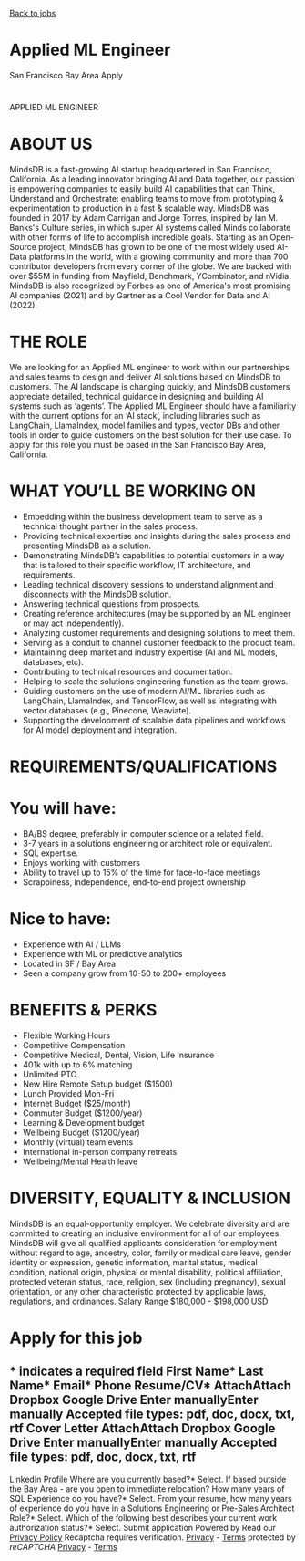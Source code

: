 [](https://mindsdb.com/careers)
[Back to jobs](https://job-boards.greenhouse.io/mindsdb)
# Applied ML Engineer
San Francisco Bay Area
Apply
# 
 
 
APPLIED ML ENGINEER
# ABOUT US
MindsDB is a fast-growing AI startup headquartered in San Francisco, California. As a leading innovator bringing AI and Data together, our passion is empowering companies to easily build AI capabilities that can Think, Understand and Orchestrate: enabling teams to move from prototyping & experimentation to production in a fast & scalable way.
MindsDB was founded in 2017 by Adam Carrigan and Jorge Torres, inspired by Ian M. Banks's Culture series, in which super AI systems called Minds collaborate with other forms of life to accomplish incredible goals. Starting as an Open-Source project, MindsDB has grown to be one of the most widely used AI-Data platforms in the world, with a growing community and more than 700 contributor developers from every corner of the globe.
We are backed with over $55M in funding from Mayfield, Benchmark, YCombinator, and nVidia. MindsDB is also recognized by Forbes as one of America's most promising AI companies (2021) and by Gartner as a Cool Vendor for Data and AI (2022).
# THE ROLE
We are looking for an Applied ML engineer to work within our partnerships and sales teams to design and deliver AI solutions based on MindsDB to customers. The AI landscape is changing quickly, and MindsDB customers appreciate detailed, technical guidance in designing and building AI systems such as ‘agents’. The Applied ML Engineer should have a familiarity with the current options for an ‘AI stack’, including libraries such as LangChain, LlamaIndex, model families and types, vector DBs and other tools in order to guide customers on the best solution for their use case.
To apply for this role you must be based in the San Francisco Bay Area, California.
# WHAT YOU’LL BE WORKING ON
* Embedding within the business development team to serve as a technical thought partner in the sales process.
* Providing technical expertise and insights during the sales process and presenting MindsDB as a solution.
* Demonstrating MindsDB’s capabilities to potential customers in a way that is tailored to their specific workflow, IT architecture, and requirements.
* Leading technical discovery sessions to understand alignment and disconnects with the MindsDB solution.
* Answering technical questions from prospects.
* Creating reference architectures (may be supported by an ML engineer or may act independently).
* Analyzing customer requirements and designing solutions to meet them.
* Serving as a conduit to channel customer feedback to the product team.
* Maintaining deep market and industry expertise (AI and ML models, databases, etc).
* Contributing to technical resources and documentation.
* Helping to scale the solutions engineering function as the team grows.
* Guiding customers on the use of modern AI/ML libraries such as LangChain, LlamaIndex, and TensorFlow, as well as integrating with vector databases (e.g., Pinecone, Weaviate).
* Supporting the development of scalable data pipelines and workflows for AI model deployment and integration.
# REQUIREMENTS/QUALIFICATIONS
# You will have:
* BA/BS degree, preferably in computer science or a related field.
* 3-7 years in a solutions engineering or architect role or equivalent.
* SQL expertise.
* Enjoys working with customers
* Ability to travel up to 15% of the time for face-to-face meetings
* Scrappiness, independence, end-to-end project ownership
# Nice to have:
* Experience with AI / LLMs
* Experience with ML or predictive analytics
* Located in SF / Bay Area
* Seen a company grow from 10-50 to 200+ employees
# BENEFITS & PERKS
* Flexible Working Hours
* Competitive Compensation
* Competitive Medical, Dental, Vision, Life Insurance
* 401k with up to 6% matching
* Unlimited PTO
* New Hire Remote Setup budget ($1500)
* Lunch Provided Mon-Fri
* Internet Budget ($25/month)
* Commuter Budget ($1200/year)
* Learning & Development budget
* Wellbeing Budget ($1200/year)
* Monthly (virtual) team events
* International in-person company retreats
* Wellbeing/Mental Health leave
# DIVERSITY, EQUALITY & INCLUSION
MindsDB is an equal-opportunity employer. We celebrate diversity and are committed to creating an inclusive environment for all of our employees. MindsDB will give all qualified applicants consideration for employment without regard to age, ancestry, color, family or medical care leave, gender identity or expression, genetic information, marital status, medical condition, national origin, physical or mental disability, political affiliation, protected veteran status, race, religion, sex (including pregnancy), sexual orientation, or any other characteristic protected by applicable laws, regulations, and ordinances.​
Salary Range
$180,000 \- $198,000 USD
# Apply for this job
\*
indicates a required field
First Name\*
Last Name\*
Email\*
Phone
Resume/CV\*
AttachAttach
Dropbox
Google Drive
Enter manuallyEnter manually
Accepted file types: pdf, doc, docx, txt, rtf
Cover Letter
AttachAttach
Dropbox
Google Drive
Enter manuallyEnter manually
Accepted file types: pdf, doc, docx, txt, rtf
-
LinkedIn Profile
Where are you currently based?\*
Select.
If based outside the Bay Area - are you open to immediate relocation?
How many years of SQL Experience do you have?\*
Select.
From your resume, how many years of experience do you have in a Solutions Engineering or Pre-Sales Architect Role?\*
Select.
Which of the following best describes your current work authorization status?\*
Select.
Submit application
Powered by
[](http://www.greenhouse.io/)
Read our [Privacy Policy](http://www.greenhouse.io/privacy-policy)
Recaptcha requires verification. 
[Privacy](https://www.google.com/intl/en/policies/privacy/) \- [Terms](https://www.google.com/intl/en/policies/terms/)
protected by *reCAPTCHA*
[Privacy](https://www.google.com/intl/en/policies/privacy/) \- [Terms](https://www.google.com/intl/en/policies/terms/)